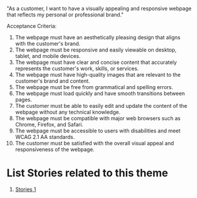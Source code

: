 "As a customer, I want to have a visually appealing and responsive webpage that reflects my personal or professional brand."

Acceptance Criteria:

1. The webpage must have an aesthetically pleasing design that aligns with the customer's brand.
2. The webpage must be responsive and easily viewable on desktop, tablet, and mobile devices.
3. The webpage must have clear and concise content that accurately represents the customer's work, skills, or services.
4. The webpage must have high-quality images that are relevant to the customer's brand and content.
5. The webpage must be free from grammatical and spelling errors.
6. The webpage must load quickly and have smooth transitions between pages.
7. The customer must be able to easily edit and update the content of the webpage without any technical knowledge.
8. The webpage must be compatible with major web browsers such as Chrome, Firefox, and Safari.
9. The webpage must be accessible to users with disabilities and meet WCAG 2.1 AA standards.
10. The customer must be satisfied with the overall visual appeal and responsiveness of the webpage.


# List Stories related to this theme
1. [Stories 1](../../../../../../documentation/templates/theme/initiatives/epics/stories/tasks/task_template.md)
